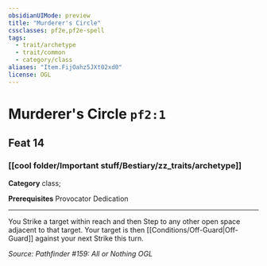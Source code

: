 ```yaml
---
obsidianUIMode: preview
title: "Murderer's Circle"
cssclasses: pf2e,pf2e-spell
tags:
  - trait/archetype
  - trait/common
  - category/class
aliases: "Item.FijOahz5JXt02xd0"
license: OGL
---
```

# Murderer's Circle `pf2:1`
## Feat 14
### [[cool folder/Important stuff/Bestiary/zz_traits/archetype]]

**Category** class; 



**Prerequisites** Provocator Dedication
* * *
You Strike a target within reach and then Step to any other open space adjacent to that target. Your target is then [[Conditions/Off-Guard|Off-Guard]] against your next Strike this turn.

*Source: Pathfinder #159: All or Nothing*
*OGL*